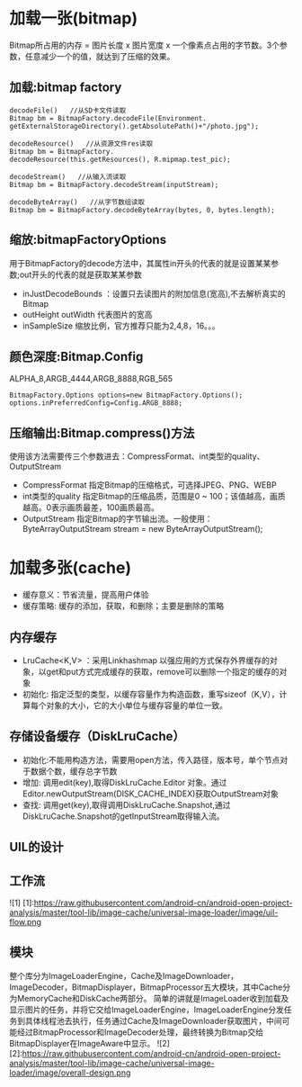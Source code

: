 # 加载一张(bitmap)
Bitmap所占用的内存 = 图片长度 x 图片宽度 x 一个像素点占用的字节数。3个参数，任意减少一个的值，就达到了压缩的效果。
## 加载:bitmap factory
```
decodeFile()   //从SD卡文件读取
Bitmap bm = BitmapFactory.decodeFile(Environment.
getExternalStorageDirectory().getAbsolutePath()+"/photo.jpg");

decodeResource()   //从资源文件res读取
Bitmap bm = BitmapFactory.
decodeResource(this.getResources(), R.mipmap.test_pic);

decodeStream()   //从输入流读取
Bitmap bm = BitmapFactory.decodeStream(inputStream);

decodeByteArray()   //从字节数组读取
Bitmap bm = BitmapFactory.decodeByteArray(bytes, 0, bytes.length);

```
## 缩放:bitmapFactoryOptions
用于BitmapFactory的decode方法中，其属性in开头的代表的就是设置某某参数;out开头的代表的就是获取某某参数
- inJustDecodeBounds ：设置只去读图片的附加信息(宽高),不去解析真实的Bitmap
- outHeight outWidth 代表图片的宽高
- inSampleSize 缩放比例，官方推荐只能为2,4,8，16。。。

## 颜色深度:Bitmap.Config
ALPHA_8,ARGB_4444,ARGB_8888,RGB_565
```
BitmapFactory.Options options=new BitmapFactory.Options();
options.inPreferredConfig=Config.ARGB_8888;
```

## 压缩输出:Bitmap.compress()方法
使用该方法需要传三个参数进去：CompressFormat、int类型的quality、OutputStream
- CompressFormat
指定Bitmap的压缩格式，可选择JPEG、PNG、WEBP
- int类型的quality
指定Bitmap的压缩品质，范围是0 ~ 100；该值越高，画质越高。0表示画质最差，100画质最高。
- OutputStream
指定Bitmap的字节输出流。一般使用：
ByteArrayOutputStream stream = new ByteArrayOutputStream();

# 加载多张(cache)
- 缓存意义：节省流量，提高用户体验
- 缓存策略: 缓存的添加，获取，和删除；主要是删除的策略

## 内存缓存
- LruCache<K,V> ：采用Linkhashmap 以强应用的方式保存外界缓存的对象，以get和put方式完成缓存的获取，remove可以删除一个指定的缓存的对象
- 初始化: 指定泛型的类型，以缓存容量作为构造函数，重写sizeof（K,V），计算每个对象的大小，它的大小单位与缓存容量的单位一致。

## 存储设备缓存（DiskLruCache）
- 初始化:不能用构造方法，需要用open方法，传入路径，版本号，单个节点对于数据个数，缓存总字节数
- 增加: 调用edit(key),取得DiskLruCache.Editor 对象。通过Editor.newOutputStream(DISK_CACHE_INDEX)获取OutputStream对象
- 查找: 调用get(key),取得调用DiskLruCache.Snapshot,通过DiskLruCache.Snapshot的getInputStream取得输入流。

## UIL的设计
## 工作流
![1]
[1]:https://raw.githubusercontent.com/android-cn/android-open-project-analysis/master/tool-lib/image-cache/universal-image-loader/image/uil-flow.png
## 模块
整个库分为ImageLoaderEngine，Cache及ImageDownloader，ImageDecoder，BitmapDisplayer，BitmapProcessor五大模块，其中Cache分为MemoryCache和DiskCache两部分。
简单的讲就是ImageLoader收到加载及显示图片的任务，并将它交给ImageLoaderEngine，ImageLoaderEngine分发任务到具体线程池去执行，任务通过Cache及ImageDownloader获取图片，中间可能经过BitmapProcessor和ImageDecoder处理，最终转换为Bitmap交给BitmapDisplayer在ImageAware中显示。
![2]
[2]:https://raw.githubusercontent.com/android-cn/android-open-project-analysis/master/tool-lib/image-cache/universal-image-loader/image/overall-design.png
